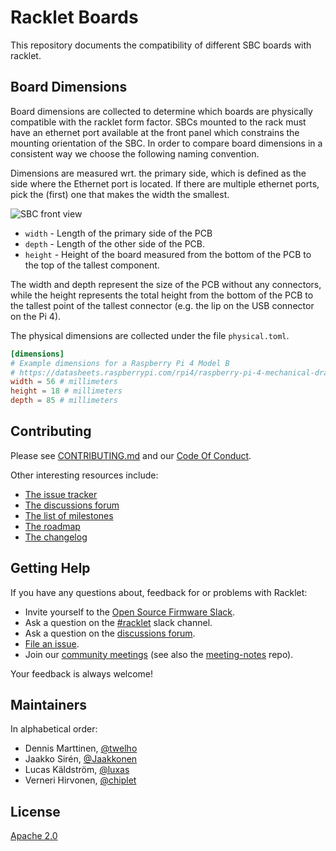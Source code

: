 # Racklet Boards

This repository documents the compatibility of different SBC boards with racklet.

## Board Dimensions

Board dimensions are collected to determine which boards are physically compatible
with the racklet form factor. SBCs mounted to the rack must have an ethernet
port available at the front panel which constrains the mounting orientation of
the SBC. In order to compare board dimensions in a consistent way we choose the
following naming convention.

Dimensions are measured wrt. the primary side, which is defined as the side
where the Ethernet port is located. If there are multiple ethernet ports,
pick the (first) one that makes the width the smallest.

![SBC front view](docs/diagrams/board-front-view.svg)

- `width` - Length of the primary side of the PCB
- `depth` - Length of the other side of the PCB.
- `height` - Height of the board measured from the bottom of the PCB to the top of the tallest component.

The width and depth represent the size of the PCB without any connectors,
while the height represents the total height from the bottom of the PCB to
the tallest point of the tallest connector (e.g. the lip on the USB connector
on the Pi 4).

The physical dimensions are collected under the file `physical.toml`.
```toml
[dimensions]
# Example dimensions for a Raspberry Pi 4 Model B
# https://datasheets.raspberrypi.com/rpi4/raspberry-pi-4-mechanical-drawing.pdf
width = 56 # millimeters
height = 18 # millimeters
depth = 85 # millimeters
```

## Contributing

Please see [CONTRIBUTING.md](CONTRIBUTING.md) and our [Code Of Conduct](CODE_OF_CONDUCT.md).

Other interesting resources include:

- [The issue tracker](https://github.com/racklet/racklet/issues)
- [The discussions forum](https://github.com/racklet/racklet/discussions)
- [The list of milestones](https://github.com/racklet/racklet/milestones)
- [The roadmap](https://github.com/orgs/racklet/projects/1)
- [The changelog](https://github.com/racklet/racklet/blob/main/CHANGELOG.md)

## Getting Help

If you have any questions about, feedback for or problems with Racklet:

- Invite yourself to the [Open Source Firmware Slack](https://slack.osfw.dev/).
- Ask a question on the [#racklet](https://osfw.slack.com/messages/racklet/) slack channel.
- Ask a question on the [discussions forum](https://github.com/racklet/racklet/discussions).
- [File an issue](https://github.com/racklet/racklet/issues/new).
- Join our [community meetings](https://hackmd.io/@racklet/Sk8jHHc7_) (see also the [meeting-notes](https://github.com/racklet/meeting-notes) repo).

Your feedback is always welcome!

## Maintainers

In alphabetical order:

- Dennis Marttinen, [@twelho](https://github.com/twelho)
- Jaakko Sirén, [@Jaakkonen](https://github.com/Jaakkonen)
- Lucas Käldström, [@luxas](https://github.com/luxas)
- Verneri Hirvonen, [@chiplet](https://github.com/chiplet)

## License

[Apache 2.0](LICENSE)
